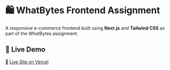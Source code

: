 # 🛍️ WhatBytes Frontend Assignment

A responsive e-commerce frontend built using **Next.js** and **Tailwind CSS** as part of the WhatBytes assignment.

## 🚀 Live Demo

🔗 [Live Site on Vercel](https://vercel.com/vidya-s-projects-85e901d7/whatbytes-frontend)
